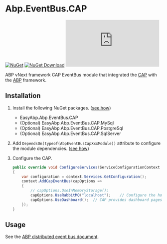 # Abp.EventBus.CAP

[![NuGet](https://img.shields.io/nuget/v/EasyAbp.Abp.EventBus.CAP.svg?style=flat-square)](https://www.nuget.org/packages/EasyAbp.Abp.EventBus.CAP)
[![NuGet Download](https://img.shields.io/nuget/dt/EasyAbp.Abp.EventBus.CAP.svg?style=flat-square)](https://www.nuget.org/packages/EasyAbp.Abp.EventBus.CAP)
[![GitHub stars](https://img.shields.io/github/stars/EasyAbp/Abp.EventBus.CAP?style=social)](https://www.github.com/EasyAbp/Abp.EventBus.CAP)

ABP vNext framework CAP EventBus module that integrated the [CAP](https://github.com/dotnetcore/CAP/) with the [ABP](https://github.com/abpframework/abp) framework.

## Installation

1. Install the following NuGet packages. ([see how](https://github.com/EasyAbp/EasyAbpGuide/blob/master/How-To.md#add-nuget-packages))

    * EasyAbp.Abp.EventBus.CAP
    * (Optional) EasyAbp.Abp.EventBus.CAP.MySql
    * (Optional) EasyAbp.Abp.EventBus.CAP.PostgreSql
    * (Optional) EasyAbp.Abp.EventBus.CAP.SqlServer

1. Add `DependsOn(typeof(AbpEventBusCapXxxModule))` attribute to configure the module dependencies. ([see how](https://github.com/EasyAbp/EasyAbpGuide/blob/master/How-To.md#add-module-dependencies))

1. Configure the CAP.
	```csharp
	public override void ConfigureServices(ServiceConfigurationContext context)
	{
		var configuration = context.Services.GetConfiguration();
		context.AddCapEventBus(capOptions =>
		{
			// capOptions.UseInMemoryStorage();
			capOptions.UseRabbitMQ("localhost");	// Configure the host of RabbitMQ
			capOptions.UseDashboard();	// CAP provides dashboard pages after the version 2.x
		});
	}
	```

## Usage

See the [ABP distributed event bus document](https://docs.abp.io/en/abp/latest/Distributed-Event-Bus).